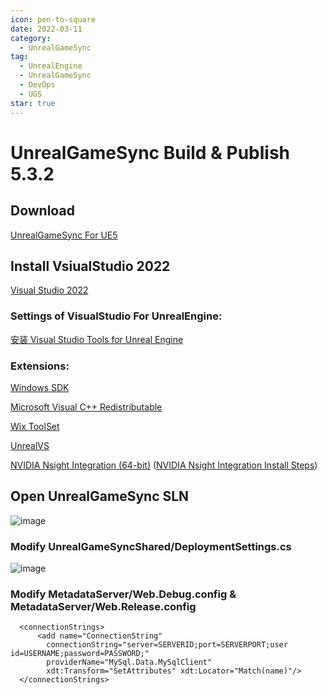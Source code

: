 ```yaml
---
icon: pen-to-square
date: 2022-03-11
category:
  - UnrealGameSync
tag:
  - UnrealEngine
  - UnrealGameSync
  - DevOps
  - UGS
star: true
---
```


# UnrealGameSync Build & Publish 5.3.2

## Download
[UnrealGameSync For UE5](https://github.com/Jeffreytsai1004/UnrealGameSync)

## Install VsiualStudio 2022

[Visual Studio 2022](https://visualstudio.microsoft.com/zh-hans/downloads/)

### Settings of VisualStudio For UnrealEngine:

[安装 Visual Studio Tools for Unreal Engine](https://learn.microsoft.com/zh-cn/visualstudio/gamedev/unreal/get-started/vs-tools-unreal-overview)

### Extensions:

[Windows SDK](https://go.microsoft.com/fwlink/?linkid=2261842)

[Microsoft Visual C++ Redistributable](https://aka.ms/vs/17/release/vc_redist.x64.exe)

[Wix ToolSet](https://wixtoolset.org/docs/wix3/)

[UnrealVS](https://docs.unrealengine.com/5.3/zh-CN/using-the-unrealvs-extension-for-unreal-engine-cplusplus-projects/)

[NVIDIA Nsight Integration (64-bit)](https://marketplace.visualstudio.com/items?itemName=NVIDIA.NvNsightToolsVSIntegration)  ([NVIDIA Nsight Integration Install Steps](https://developer.nvidia.com/gameworksdownload#?dn=nsight-visual-studio-edition-2024-1-0))

## Open UnrealGameSync SLN
![image](https://github.com/Jeffreytsai1004/Jeffreytsai1004.github.io/assets/109943015/213db471-9367-427a-8fee-a24c821d7455)

### Modify UnrealGameSyncShared/DeploymentSettings.cs
![image](https://github.com/Jeffreytsai1004/Jeffreytsai1004.github.io/assets/109943015/a812062d-dd8f-4498-801d-4f644bfba52f)

### Modify MetadataServer/Web.Debug.config & MetadataServer/Web.Release.config
```
  <connectionStrings>
	  <add name="ConnectionString" 
		connectionString="server=SERVERID;port=SERVERPORT;user id=USERNAME;password=PASSWORD;" 
		providerName="MySql.Data.MySqlClient"
		xdt:Transform="SetAttributes" xdt:Locator="Match(name)"/>
  </connectionStrings>
```










